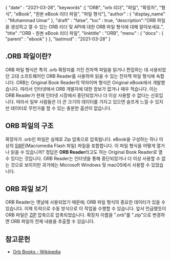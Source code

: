 {
  "date" : "2021-03-28",
  "keywords" :[ "ORB", "orb 리더", "파일", "확장자", "형식", "eBook", "원본 eBook 리더 파일", "파일 형식"],
  "author" : {
    "display_name" : "Muhammad Umar"
},
  "draft" : "false",
  "toc" : true,
  "description":"ORB 파일을 생성하고 열 수 있는 ORB 리더 및 API에 대한 ORB 파일 형식에 대해 알아보세요.",
  "title" :"ORB - 원본 eBook 리더 파일",
  "linktitle" : "ORB",
  "menu" : {
    "docs" : {
      "parent" : "ebook"
}
},
  "lastmod" : "2021-03-28"
}

## .ORB 파일이란? ##

ORB 파일 형식은 특히 .orb 확장자를 가진 전자책 파일을 읽거나 편집하는 데 사용되었던 고대 소프트웨어인 ORB Reader를 사용하여 읽을 수 있는 전자책 파일 형식에 속합니다. ORB는 Original Book Reader의 약자이며 형식은 Original eBook에서 개발했습니다. 따라서 인터넷에서 ORB 개발자에 대한 정보가 없거나 매우 적습니다. 이는 ORB Reader가 현재 인터넷 시장에서 중단되었거나 더 이상 사용할 수 없다는 신호입니다. 따라서 일부 사람들은 더 큰 크기의 데이터를 가지고 있으면 슬프게 느낄 수 있지만 데이터로 무언가를 할 수 있는 충분한 옵션이 없습니다.

## ORB 파일의 구조 ##

확장자가 .orb인 파일은 실제로 Zip 압축으로 압축됩니다. eBook을 구성하는 하나 이상의 [SWF](/ko/page-description-language/swf/)(Macromedia Flash 파일) 파일을 포함합니다. 이 파일 형식을 어떻게 열거나 읽을 수 있습니까? 정답은 **ORB Reader**라고도 하는 Original Book Reader로 열 수 있다는 것입니다. ORB Reader는 인터넷을 통해 중단되었거나 더 이상 사용할 수 없는 것으로 보이지만 과거에는 Microsoft Windows 및 macOS에서 사용할 수 있었습니다.

## ORB 파일 보기 ##

ORB Reader는 옛날에 사용되었기 때문에; ORB 파일 형식의 중요한 데이터가 있을 수 있습니다. 이제 트릭으로 수동 방식으로 이 작업을 수행할 수 있습니다. 앞서 언급했듯이 ORB 파일은 [ZIP](/ko/compression/zip/) 압축으로 압축되었습니다. 확장자 이름을 ".orb"를 ".zip"으로 변경하면 ORB 파일의 전체 내용을 추출할 수 있습니다.


## 참고문헌

* [Orb Books - Wikipedia](https://en.wikipedia.org/wiki/Orb_Books)


